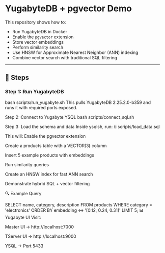 # YugabyteDB + pgvector Demo

This repository shows how to:

- Run YugabyteDB in Docker
- Enable the `pgvector` extension
- Store vector embeddings
- Perform similarity search
- Use HNSW for Approximate Nearest Neighbor (ANN) indexing
- Combine vector search with traditional SQL filtering

---

## 🚀 Steps

### Step 1: Run YugabyteDB

bash scripts/run_yugabyte.sh
This pulls YugabyteDB 2.25.2.0-b359 and runs it with required ports exposed.

Step 2: Connect to Yugabyte YSQL
bash scripts/connect_sql.sh

Step 3: Load the schema and data
Inside ysqlsh, run:
\i scripts/load_data.sql

This will:
Enable the pgvector extension

Create a products table with a VECTOR(3) column

Insert 5 example products with embeddings

Run similarity queries

Create an HNSW index for fast ANN search

Demonstrate hybrid SQL + vector filtering

🔍 Example Query

SELECT name, category, description
FROM products
WHERE category = 'electronics'
ORDER BY embedding <-> '[0.12, 0.24, 0.31]'
LIMIT 5;
📊 Yugabyte UI
Visit:

Master UI → http://localhost:7000

TServer UI → http://localhost:9000

YSQL → Port 5433
